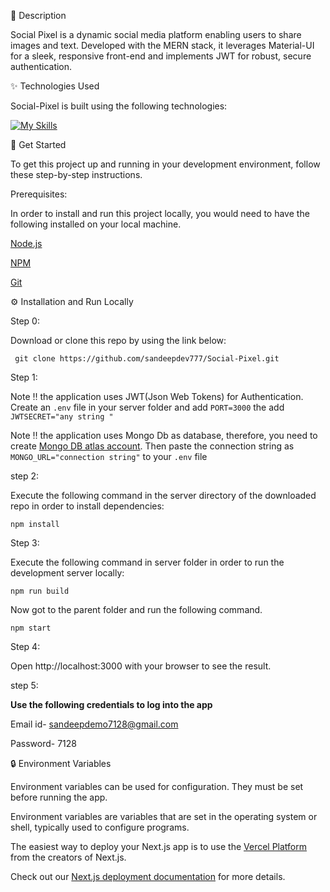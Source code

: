 

📝 Description


Social Pixel is a dynamic social media platform enabling users to share images and text. Developed with the MERN stack, it leverages Material-UI for a sleek, responsive front-end and implements JWT for robust, secure authentication.

✨ Technologies Used

Social-Pixel is built using the following technologies:

[![My Skills](https://skillicons.dev/icons?i=react,express,nodejs,mongodb,materialui)](https://skillicons.dev)

🧰 Get Started

To get this project up and running in your development environment, follow these step-by-step instructions.

Prerequisites:

In order to install and run this project locally, you would need to have the following installed on your local machine.

[Node.js](https://nodejs.org/en/) 

[NPM](https://docs.npmjs.com/getting-started) 

[Git](https://git-scm.com/downloads)

⚙️ Installation and Run Locally


Step 0:

Download or clone this repo by using the link below:

``` git clone https://github.com/sandeepdev777/Social-Pixel.git```

Step 1:

Note ‼️ the application uses JWT(Json Web Tokens) for Authentication. Create an ```.env``` file in your server folder and add ```PORT=3000``` the add ```JWTSECRET="any string "```

Note ‼️ the application uses Mongo Db as database, therefore, you need to create [Mongo DB atlas account](https://www.mongodb.com/cloud/atlas/register). Then paste the connection string as ```MONGO_URL="connection string"``` to your ```.env``` file

step 2:

Execute the following command in the server directory of the downloaded repo in order to install dependencies:

```npm install```

Step 3:

Execute the following command in server folder in order to run the development server locally:

```npm run build```

Now got to the parent folder and run the following command.

```npm start```

Step 4:

Open http://localhost:3000 with your browser to see the result.

step 5:

**Use the following credentials to log into the app**

Email id- sandeepdemo7128@gmail.com

Password- 7128

🔒 Environment Variables

Environment variables can be used for configuration. They must be set before running the app.

Environment variables are variables that are set in the operating system or shell, typically used to configure programs.

The easiest way to deploy your Next.js app is to use the [Vercel Platform](https://vercel.com/new?utm_medium=default-template&filter=next.js&utm_source=create-next-app&utm_campaign=create-next-app-readme) from the creators of Next.js.

Check out our [Next.js deployment documentation](https://nextjs.org/docs/deployment) for more details.

